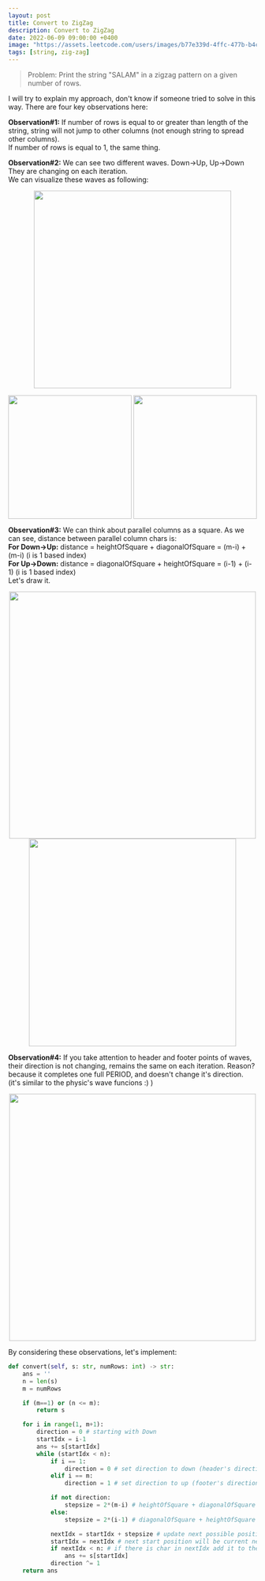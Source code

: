 ```yaml
---
layout: post
title: Convert to ZigZag
description: Convert to ZigZag
date: 2022-06-09 09:00:00 +0400
image: "https://assets.leetcode.com/users/images/b77e339d-4ffc-477b-b4c0-8bf16a3dc2af_1654512669.5394077.png"
tags: [string, zig-zag]
---
```


> Problem: Print the string "SALAM" in a zigzag pattern on a given number of rows.

I will try to explain my approach, don't know if someone tried to solve in this way.
There are four key observations here:

**Observation#1:**
If number of rows is equal to or greater than length of the string, string will not jump to other columns (not enough string to spread other columns).<br/>
If number of rows is equal to 1, the same thing.<br/>

**Observation#2:**
We can see two different waves. Down->Up, Up->Down<br/>
They are changing on each iteration.<br/>
We can visualize these waves as following:<br/>

<p align="center">
<img align="center" width=400 src="https://assets.leetcode.com/users/images/dcf261db-5f0a-4834-85dd-6f7c2296e494_1654512472.933139.png">
</p>
<p align="center">
<img align="center" width=250 src="https://assets.leetcode.com/users/images/b77e339d-4ffc-477b-b4c0-8bf16a3dc2af_1654512669.5394077.png">
<img align="center" width=250 src="https://assets.leetcode.com/users/images/4ed23d87-40df-4218-98d7-df559a604484_1654512627.9784296.png">
</p>

**Observation#3:**
We can think about parallel columns as a square. As we can see, distance between parallel column chars is:<br/>
**For Down->Up:** distance = heightOfSquare + diagonalOfSquare = (m-i) + (m-i) (i is 1 based index)<br/>
**For Up->Down:** distance = diagonalOfSquare + heightOfSquare = (i-1) + (i-1) (i is 1 based index)<br/>
Let's draw it.<br/>

<p align="center">
<img align="center" width=500 src="https://assets.leetcode.com/users/images/e96117d7-6456-4cb1-86da-5fd7c79f4837_1654512855.2949731.png">
<img align="center" width=420 src="https://assets.leetcode.com/users/images/249935b5-bf37-40af-856b-a69a0747ed76_1654512913.5255914.png">
</p>

**Observation#4:**
If you take attention to header and footer points of waves, their direction is not changing, remains the same on each iteration. Reason? because it completes one full PERIOD, and doesn't change it's direction. (it's similar to the physic's wave funcions :) )

<p align="center">
<img align="center" width=500 src="https://assets.leetcode.com/users/images/192fc6d8-a5c4-4cf9-9ac9-31366eec8fdd_1654513359.8851428.png">
</p>

By considering these observations, let's implement:

```python
def convert(self, s: str, numRows: int) -> str:
    ans = ''
    n = len(s)
    m = numRows

    if (m==1) or (n <= m):
        return s

    for i in range(1, m+1):
        direction = 0 # starting with Down
        startIdx = i-1
        ans += s[startIdx]
        while (startIdx < n):
            if i == 1:
                direction = 0 # set direction to down (header's direction is always down)
            elif i == m:
                direction = 1 # set direction to up (footer's direction is always up)

            if not direction:
                stepsize = 2*(m-i) # heightOfSquare + diagonalOfSquare = (m-i) + (m-i)
            else:
                stepsize = 2*(i-1) # diagonalOfSquare + heightOfSquare = (i-1) + (i-1)

            nextIdx = startIdx + stepsize # update next possible position
            startIdx = nextIdx # next start position will be current next position
            if nextIdx < n: # if there is char in nextIdx add it to the result
                ans += s[startIdx]
            direction ^= 1
    return ans
```
